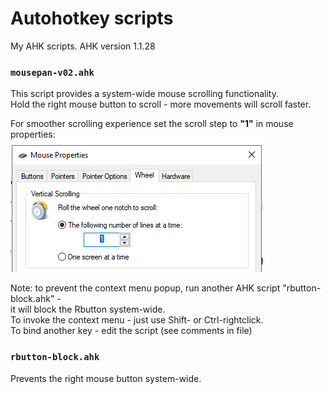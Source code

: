 # Autohotkey scripts
My AHK scripts. AHK version 1.1.28
### ` mousepan-v02.ahk `
This script provides a system-wide mouse scrolling functionality.  
Hold the right mouse button to scroll - more movements will scroll faster.  

For smoother scrolling experience set the scroll step to **"1"** in mouse properties:  
<img src="https://github.com/Mikhail22/Autohotkey/blob/master/img/wheel.png">  

Note: to prevent the context menu popup, run another AHK script "rbutton-block.ahk" -  
it will block the Rbutton system-wide.  
To invoke the context menu - just use Shift- or Ctrl-rightclick.  
To bind another key - edit the script (see comments in file)  

### ` rbutton-block.ahk `
Prevents the right mouse button system-wide.
